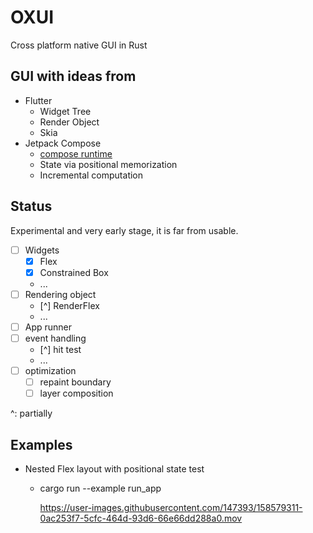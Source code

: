 # OXUI
Cross platform native GUI in Rust

## GUI with ideas from
- Flutter
    - Widget Tree
    - Render Object
    - Skia
- Jetpack Compose
    - [compose runtime](https://github.com/cksac/compose-rt)
    - State via positional memorization
    - Incremental computation

## Status
Experimental and very early stage, it is far from usable.
- [ ] Widgets
    - [x] Flex
    - [x] Constrained Box
    - ...
- [ ] Rendering object
    - [^] RenderFlex
    - ...
- [ ] App runner    
- [ ] event handling
    - [^] hit test
    - ...
- [ ] optimization
    - [ ] repaint boundary
    - [ ] layer composition

^: partially


## Examples
- Nested Flex layout with positional state test
    - cargo run --example run_app
    
        https://user-images.githubusercontent.com/147393/158579311-0ac253f7-5cfc-464d-93d6-66e66dd288a0.mov


